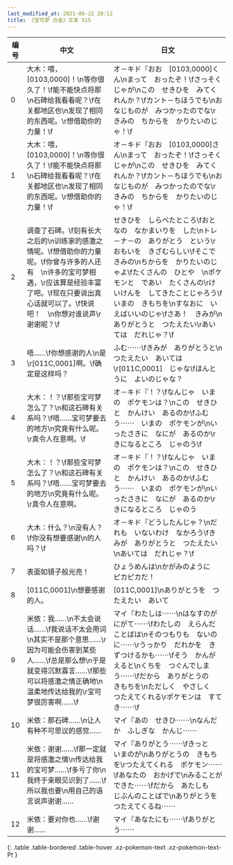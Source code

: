 ```yaml
---
last_modified_at: 2021-06-22 20:12
title: 《宝可梦 白金》文本 515
---
```

| 编号 | 中文 | 日文 |
| ---- | ---- | ---- |
| 0 | 大木：喂，[0103,0000]！\n等你很久了！\f能不能快点将那\n石碑给我看看呢？\f在关都地区也\n发现了相同的东西呢。\r想借助你的力量！\f | オ－キド『おお　[0103,0000]くん\nまって　おったぞ！\fさっそくじゃが\nこの　せきひを　みてくれんか？\fカント－ちほうでも\nおなじものが　みつかったのでな\rきみの　ちからを　かりたいのじゃ！\f |
| 1 | 大木：喂，[0103,0000]！\n等你很久了！\f能不能快点将那\n石碑给我看看呢？\f在关都地区也\n发现了相同的东西呢。\r想借助你的力量！\f | オ－キド『おお　[0103,0000]さん\nまって　おったぞ！\fさっそくじゃが\nこの　せきひを　みてくれんか？\fカント－ちほうでも\nおなじものが　みつかったのでな\rきみの　ちからを　かりたいのじゃ！\f |
| 2 | 调查了石碑。\f刻有长大之后的\n训练家的感激之情呢。\f想借助你的力量呢。\f你曾与许多的人还有　\n许多的宝可梦相遇，\r应该算是经验丰富了吧。\f现在只要说出真心话就可以了。\f快说吧！　\n你想对谁说声\r谢谢呢？\f | せきひを　しらべたところ\fおとなの　なかまいりを　した\nトレ－ナ－の　ありがとう　という\rおもいを　きざむらしい\fそこで　きみの\nちからを　かりたいのじゃよ\fたくさんの　ひとや　\nポケモンと　であい　たくさんの\rけいけんを　してきたことじゃろう\fいまの　きもちを\nすなおに　いえばいいのじゃ\fさあ！　きみが\nありがとうと　つたえたい\rあいては　だれじゃ？\f |
| 3 | 唔……\f你想感谢的人\n是\r[011C,0001]啊。\f确定是这样吗？ | ふむ⋯⋯\fきみが　ありがとうと\nつたえたい　あいては\r[011C,0001]　じゃな\fほんとうに　よいのじゃな？ |
| 4 | 大木：！？\f那些宝可梦怎么了？\n和这石碑有关系吗？\f唔……宝可梦要去的地方\n究竟有什么呢。\r真令人在意啊。\f | オ－キド『！？\fなんじゃ　いまの　ポケモンは？\nこの　せきひと　かんけい　あるのか\fふむう⋯⋯　いまの　ポケモンが\nいったさきに　なにが　あるのか\rきになるところ　じゃのう\f |
| 5 | 大木：！？\f那些宝可梦怎么了？\n和这石碑有关系吗？\f唔……宝可梦要去的地方\n究竟有什么呢。\r真令人在意啊。 | オ－キド『！？\fなんじゃ　いまの　ポケモンは？\nこの　せきひと　かんけい　あるのか\fふむう⋯⋯　いまの　ポケモンが\nいったさきに　なにが　あるのか\rきになるところ　じゃのう |
| 6 | 大木：什么？\n没有人？\f你没有想要感谢\n的人吗？\f | オ－キド『どうしたんじゃ？\nだれも　いないわけ　なかろう\fきみが　ありがとうと　つたえたい\nあいては　だれじゃ？\f |
| 7 | 表面如镜子般光亮！ | ひょうめんは\nかがみのように　ピカピカだ！ |
| 8 | [011C,0001]\n想要感谢的人。 | [011C,0001]\nありがとうを　つたえたい　あいて |
| 9 | 米依：我……\n不太会说话……\f我说话不太会用词\n其实不是那个意思……\r因为可能会伤害到某些人……\f总是那么想\n于是就变得沉默寡言……\f那些可以将感激之情正确地\n温柔地传达给我的\r宝可梦很厉害啊……\f | マイ『わたしは⋯⋯\nはなすのが　にがて⋯⋯\fわたしの　えらんだ　ことばは\nそのつもりも　ないのに⋯⋯\rうっかり　だれかを　きずつけるかも⋯⋯\fそう　かんがえると\nくちを　つぐんでしまう⋯⋯\fだから　ありがとうの　きもちを\nただしく　やさしく　つたえてくれる\rポケモンは　すてき⋯⋯\f |
| 10 | 米依：那石碑……\n让人有种不可思议的感觉…… | マイ『あの　せきひ⋯⋯\nなんだか　ふしぎな　かんじ⋯⋯ |
| 11 | 米依：谢谢……\f那一定就是将感激之情\n传达给我的宝可梦……\f多亏了你\n我终于亲眼见识到了……\f所以我也要\n用自己的语言说声谢谢…… | マイ『ありがとう⋯⋯\fきっと　いまのが\nありがとうの　きもちを\rつたえてくれる　ポケモン⋯⋯\fあなたの　おかげで\nみることが　できた⋯⋯\fだから　あたしも　じぶんのことばで\nありがとうを　つたえてくるね⋯⋯ |
| 12 | 米依：要对你也……\f谢谢…… | マイ『あなたにも⋯⋯\fありがとう⋯⋯ |
{: .table .table-bordered .table-hover .xz-pokemon-text .xz-pokemon-text-Pt }